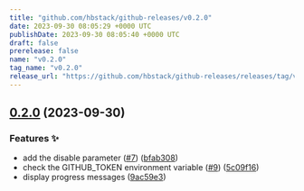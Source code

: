 ```yaml
---
title: "github.com/hbstack/github-releases/v0.2.0"
date: 2023-09-30 08:05:29 +0000 UTC
publishDate: 2023-09-30 08:05:40 +0000 UTC
draft: false
prerelease: false
name: "v0.2.0"
tag_name: "v0.2.0"
release_url: "https://github.com/hbstack/github-releases/releases/tag/v0.2.0"
---
```


## [0.2.0](https://github.com/hbstack/github-releases/compare/v0.1.1...v0.2.0) (2023-09-30)


### Features ✨

* add the disable parameter ([#7](https://github.com/hbstack/github-releases/issues/7)) ([bfab308](https://github.com/hbstack/github-releases/commit/bfab308226aa9b9fa377a8b42d885aee0c3d46b4))
* check the GITHUB_TOKEN environment variable ([#9](https://github.com/hbstack/github-releases/issues/9)) ([5c09f16](https://github.com/hbstack/github-releases/commit/5c09f16123d0f86ca3f7bfe52baf7e6803bac8d8))
* display progress messages ([9ac59e3](https://github.com/hbstack/github-releases/commit/9ac59e34298013b47cde9cbbfbaa30f291e93d32))
